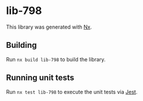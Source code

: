 # lib-798

This library was generated with [Nx](https://nx.dev).

## Building

Run `nx build lib-798` to build the library.

## Running unit tests

Run `nx test lib-798` to execute the unit tests via [Jest](https://jestjs.io).
